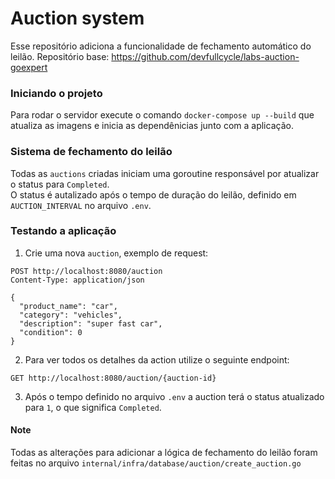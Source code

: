 # Auction system

Esse repositório adiciona a funcionalidade de fechamento automático do leilão.
Repositório base: https://github.com/devfullcycle/labs-auction-goexpert

### Iniciando o projeto
Para rodar o servidor execute o comando `docker-compose up --build` que atualiza as imagens
e inicia as dependênicias junto com a aplicação.

### Sistema de fechamento do leilão
Todas as `auctions` criadas iniciam uma goroutine responsável
por atualizar o status para `Completed`. \
O status é autalizado após o tempo de duração do leilão,
definido em `AUCTION_INTERVAL` no arquivo `.env`. 

### Testando a aplicação
1. Crie uma nova `auction`, exemplo de request:
```http request
POST http://localhost:8080/auction
Content-Type: application/json

{
  "product_name": "car",
  "category": "vehicles",
  "description": "super fast car",
  "condition": 0
}
```

2. Para ver todos os detalhes da action utilize o seguinte endpoint:
```http request
GET http://localhost:8080/auction/{auction-id}
```

3. Após o tempo definido no arquivo `.env` a auction terá o status atualizado para `1`, o que significa `Completed`.

#### Note
Todas as alterações para adicionar a lógica de fechamento do leilão
foram feitas no arquivo `internal/infra/database/auction/create_auction.go`

